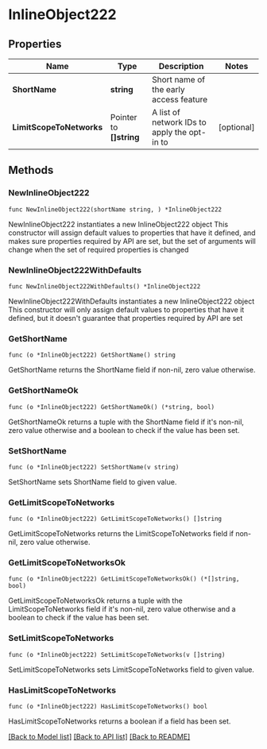 # InlineObject222

## Properties

Name | Type | Description | Notes
------------ | ------------- | ------------- | -------------
**ShortName** | **string** | Short name of the early access feature | 
**LimitScopeToNetworks** | Pointer to **[]string** | A list of network IDs to apply the opt-in to | [optional] 

## Methods

### NewInlineObject222

`func NewInlineObject222(shortName string, ) *InlineObject222`

NewInlineObject222 instantiates a new InlineObject222 object
This constructor will assign default values to properties that have it defined,
and makes sure properties required by API are set, but the set of arguments
will change when the set of required properties is changed

### NewInlineObject222WithDefaults

`func NewInlineObject222WithDefaults() *InlineObject222`

NewInlineObject222WithDefaults instantiates a new InlineObject222 object
This constructor will only assign default values to properties that have it defined,
but it doesn't guarantee that properties required by API are set

### GetShortName

`func (o *InlineObject222) GetShortName() string`

GetShortName returns the ShortName field if non-nil, zero value otherwise.

### GetShortNameOk

`func (o *InlineObject222) GetShortNameOk() (*string, bool)`

GetShortNameOk returns a tuple with the ShortName field if it's non-nil, zero value otherwise
and a boolean to check if the value has been set.

### SetShortName

`func (o *InlineObject222) SetShortName(v string)`

SetShortName sets ShortName field to given value.


### GetLimitScopeToNetworks

`func (o *InlineObject222) GetLimitScopeToNetworks() []string`

GetLimitScopeToNetworks returns the LimitScopeToNetworks field if non-nil, zero value otherwise.

### GetLimitScopeToNetworksOk

`func (o *InlineObject222) GetLimitScopeToNetworksOk() (*[]string, bool)`

GetLimitScopeToNetworksOk returns a tuple with the LimitScopeToNetworks field if it's non-nil, zero value otherwise
and a boolean to check if the value has been set.

### SetLimitScopeToNetworks

`func (o *InlineObject222) SetLimitScopeToNetworks(v []string)`

SetLimitScopeToNetworks sets LimitScopeToNetworks field to given value.

### HasLimitScopeToNetworks

`func (o *InlineObject222) HasLimitScopeToNetworks() bool`

HasLimitScopeToNetworks returns a boolean if a field has been set.


[[Back to Model list]](../README.md#documentation-for-models) [[Back to API list]](../README.md#documentation-for-api-endpoints) [[Back to README]](../README.md)


